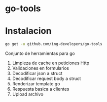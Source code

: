 # go-tools
# Instalacion
```bash
go get -u github.com/ing-developers/go-tools
```
Conjunto de herramientas para go
1. Limpieza de cache en peticiones Http
2. Validaciones en formularios
3. Decodificar json a struct
4. Decodificar request body a struct
5. Renderizar template go
6. Respuesta basica a clientes
7. Upload archivo
